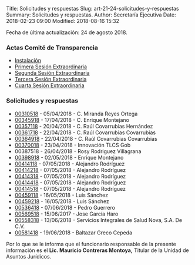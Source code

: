 Title: Solicitudes y respuestas
Slug: art-21-24-solicitudes-y-respuestas
Summary: Solicitudes y respuestas.
Author: Secretaría Ejecutiva
Date: 2018-02-23 09:00
Modified: 2018-08-16 15:32


Fecha de última actualización: 24 de agosto 2018.

### Actas Comité de Transparencia

* [Instalación](acta-comite-transparencia-2018-05-10-instalacion.pdf)
* [Primera Sesión Extraordinaria](acta-comite-transparencia-2018-05-10-primera-sesion-extraordinaria.pdf)
* [Segunda Sesión Extraordinaria](acta-comite-transparencia-2018-06-18-segunda-sesion-extraordinaria.pdf)
* [Tercera Sesión Extraordinaria](acta-comite-transparencia-2018-06-19-tercera-sesion-extraordinaria.pdf)
* [Cuarta Sesión Extraordinaria](acta-comite-transparencia-2018-06-20-cuarta-sesion-extraordinaria.pdf)

### Solicitudes y respuestas

* [00310518](00310518.pdf) - 05/04/2018 - C. Miranda Reyes Ortega
* [00345918](00345918.pdf) - 17/04/2018 - C. Enrique Montejano
* [00357118](00357118.pdf) - 20/04/2018 - C. Raúl Covarrubias Hernández
* [00361718](00361718.pdf) - 22/04/2018 - C. Raúl Covarrubias Covarrubias
* [00364918](00364918.pdf) - 22/04/2018 - C. Raúl Covarrubias Covarrubias
* [00370018](00370018.pdf) - 23/04/2018 - Innovación TLCS Gob
* 00387518 - 26/04/2018 - Rosy Rodriguez Villagrana
* [00398918](00398918.pdf) - 02/05/2018 - Enrique Montejano
* [00414118](00414118.pdf) - 07/05/2018 - Alejandro Rodríguez
* [00414218](00414218.pdf) - 07/05/2018 - Alejandro Rodríguez
* [00414318](00414318.pdf) - 07/05/2018 - Alejandro Rodríguez
* [00414418](00414418.pdf) - 07/05/2018 - Alejandro Rodríguez
* [00414518](00414518.pdf) - 07/05/2018 - Alejandro Rodríguez
* [00459118](00459118.pdf) - 16/05/2018 - Luis Sánchez
* [00459218](00459218.pdf) - 16/05/2018 - Luis Sánchez
* [00536418](00536418.pdf) - 07/06/2018 - Pedro Guerrero
* [00569518](00569518.pdf) - 15/06/2017 - Jose García Haro
* [00558318](00558318.pdf) - 13/06/2018 - Servicios Integrales de Salud Nova, S.A. De C.V.
* [00581418](00581418.pdf) - 19/06/2018 - Baltazar Greco Cepeda

Por lo que se le informa que el funcionario responsable de la presente
información es el **Lic. Mauricio Contreras Montoya,** Titular de la
Unidad de Asuntos Jurídicos.
